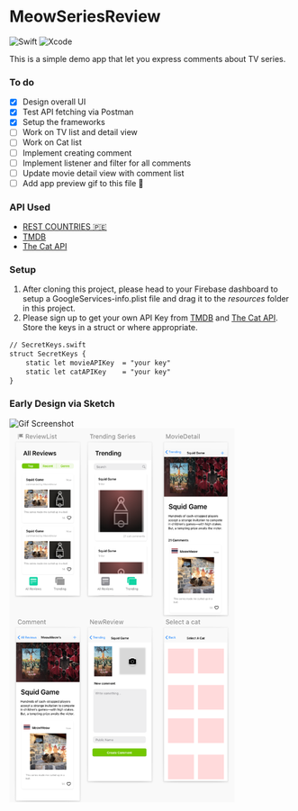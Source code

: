 # MeowSeriesReview
![Swift](https://img.shields.io/badge/swift-F54A2A?style=for-the-badge&logo=swift&logoColor=white) ![Xcode](https://img.shields.io/badge/Xcode-007ACC?style=for-the-badge&logo=Xcode&logoColor=white)

This is a simple demo app that let you express comments about TV series.

### To do
- [x] Design overall UI
- [x] Test API fetching via Postman
- [x] Setup the frameworks
- [ ] Work on TV list and detail view
- [ ] Work on Cat list
- [ ] Implement creating comment
- [ ] Implement listener and filter for all comments
- [ ] Update movie detail view with comment list
- [ ] Add app preview gif to this file :tada:

### API Used
- [REST COUNTRIES 🇵🇪](https://restcountries.com)
- [TMDB](https://www.themoviedb.org/)
- [The Cat API](https://thecatapi.com/)

### Setup
1. After cloning this project, please head to your Firebase dashboard to setup a GoogleServices-info.plist file and drag it to the *resources* folder in this project.
2. Please sign up to get your own API Key from [TMDB](https://www.themoviedb.org/) and [The Cat API](https://thecatapi.com/). Store the keys in a struct or where appropriate.

```
// SecretKeys.swift
struct SecretKeys {
	static let movieAPIKey	= "your key"
	static let catAPIKey	= "your key"
}
```


### Early Design via Sketch
<img src="meowmovie.gif" alt="Gif Screenshot" width="400px">
<img src="Design.png" alt="Screenshots" width="400px">



